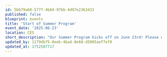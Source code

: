 ```yaml
---
id: 5b679a60-577f-4b84-97bb-4d97e2363433
published: false
blueprint: events
title: 'Start of Summer Program'
event_date: '2025-06-23'
location: CES
short_description: "Our Summer Program kicks off on June 23rd! Please ensure the school has your child's necessary paperwork before the start of the program."
updated_by: 1179db75-8eeb-4bad-8e60-d5005aef7ef8
updated_at: 1752587717
---
```

